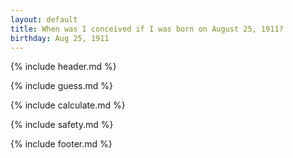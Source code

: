 ```yaml
---
layout: default
title: When was I conceived if I was born on August 25, 1911?
birthday: Aug 25, 1911
---
```


{% include header.md %}

{% include guess.md %}

{% include calculate.md %}

{% include safety.md %}

{% include footer.md %}



